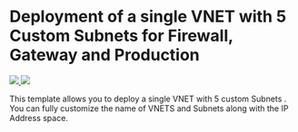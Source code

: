 ﻿# Deployment of a single VNET with 5  Custom Subnets for Firewall, Gateway and Production 

<a href="https://portal.azure.com/#create/Microsoft.Template/uri/https%3A%2F%2Fraw.githubusercontent.com%2Ftechtalkdeepak%2FAzure-VNET-with-5-Custom-Subnets-%2Fmaster%2FSubnet_5%2Fazuredeploy.json" target="_blank">
    <img src="http://azuredeploy.net/deploybutton.png"/>
</a>
<a href="http://armviz.io/#/?load=https://github.com/techtalkdeepak/Azure-VNET-with-5-Custom-Subnets-/blob/master/Subnet_5/Subnet_5/azuredeploy.json" target="_blank">
    <img src="http://armviz.io/visualizebutton.png"/>
</a>

This template allows you to deploy a single VNET with 5 custom Subnets . You can fully customize the name of VNETS and Subnets along with the IP Address space.
